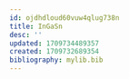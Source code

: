 ```yaml
---
id: ojdhdloud60vuw4qlug738n
title: InGaSn
desc: ''
updated: 1709734489357
created: 1709732689354
bibliography: mylib.bib
---
```

